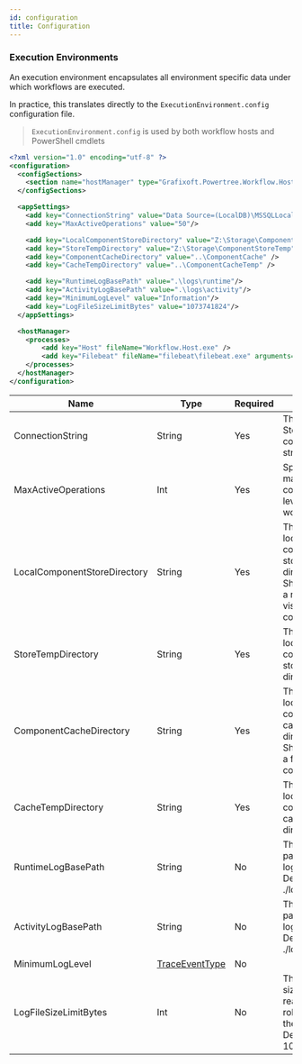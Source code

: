 ```yaml
---
id: configuration
title: Configuration
---
```


### Execution Environments

An execution environment encapsulates all environment specific data under which workflows are executed.

In practice, this translates directly to the `ExecutionEnvironment.config` configuration file.
> `ExecutionEnvironment.config` is used by both workflow hosts and PowerShell cmdlets

```xml
<?xml version="1.0" encoding="utf-8" ?>
<configuration>
  <configSections>
    <section name="hostManager" type="Grafixoft.Powertree.Workflow.HostManager.Configuration.HostManagerSection, Workflow.HostManager"/>
  </configSections>

  <appSettings>
    <add key="ConnectionString" value="Data Source=(LocalDB)\MSSQLLocalDB; Integrated Security=SSPI; Initial Catalog=OperationStoreLocal"/>
    <add key="MaxActiveOperations" value="50"/>

    <add key="LocalComponentStoreDirectory" value="Z:\Storage\ComponentStore" />
    <add key="StoreTempDirectory" value="Z:\Storage\ComponentStoreTemp" />
    <add key="ComponentCacheDirectory" value="..\ComponentCache" />
    <add key="CacheTempDirectory" value="..\ComponentCacheTemp" />

    <add key="RuntimeLogBasePath" value=".\logs\runtime"/>
    <add key="ActivityLogBasePath" value=".\logs\activity"/>
    <add key="MinimumLogLevel" value="Information"/>
    <add key="LogFileSizeLimitBytes" value="1073741824"/>
  </appSettings>

  <hostManager>
    <processes>
        <add key="Host" fileName="Workflow.Host.exe" />
        <add key="Filebeat" fileName="filebeat\filebeat.exe" arguments="" />
    </processes>
  </hostManager>
</configuration>
```

|Name|Type|Required|Description|
|- |- |- |- |
|ConnectionString|String|Yes|The Operation Store connection string|
|MaxActiveOperations|Int|Yes|Specifies the maximum concurrency level for workflows|
|LocalComponentStoreDirectory|String|Yes|The path to the local component store base directory. Should point to a network share visible across all compute nodes|
|StoreTempDirectory|String|Yes|The path to the local component store temporary directory|
|ComponentCacheDirectory|String|Yes|The path to the local component cache base directory. Should point to a folder on the compute node|
|CacheTempDirectory|String|Yes|The path to the local component cachetemporary directory|
|RuntimeLogBasePath|String|No|The base file path for runtime log files. Defaults to ./logs/runtime|
|ActivityLogBasePath|String|No|The base file path for activity log files. Defaults to ./logs/activity|
|MinimumLogLevel|[TraceEventType](https://docs.microsoft.com/en-us/dotnet/api/system.diagnostics.traceeventtype)|No||
|LogFileSizeLimitBytes|Int|No|The maximum size a log file reaches before rolling over to the next file. Defaults to 1073741824|